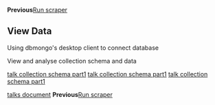**Previous**[Run scraper](04-Run_Scraper.md)
## View Data

Using dbmongo's desktop client to connect database 

View and analyse collection schema and data

[talk collection schema part1](talks_collection_schema1.PNG)
[talk collection schema part1](talks_collection_schema1.PNG)
[talk collection schema part1](talks_collection_schema1.PNG)

[talks document](talks_document.PNG)
**Previous**[Run scraper](04-Run_Scraper.md)
